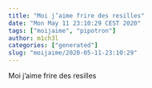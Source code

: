 ```yaml
---
title: "Moi j’aime frire des resilles"
date: "Mon May 11 23:10:29 CEST 2020"
tags: ["moijaime", "pipotron"]
author: m1ch3l
categories: ["generated"]
slug: "moijaime/2020-05-11-23:10:29"
---
```


Moi j’aime frire des resilles
